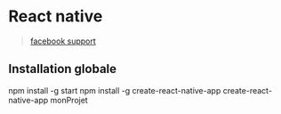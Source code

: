 # React native
>  [facebook support]('https://facebook.github.io/react-native/docs/props')

## Installation globale
npm install -g start
npm install -g create-react-native-app
create-react-native-app monProjet